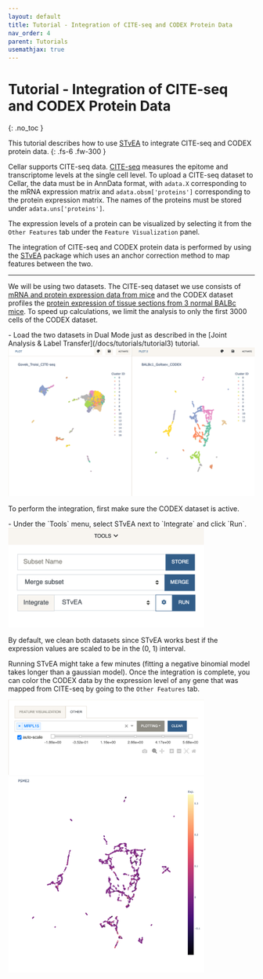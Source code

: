 ```yaml
---
layout: default
title: Tutorial - Integration of CITE-seq and CODEX Protein Data
nav_order: 4
parent: Tutorials
usemathjax: true
---
```


# Tutorial - Integration of CITE-seq and CODEX Protein Data
{: .no_toc }

This tutorial describes how to use [STvEA](https://www.science.org/doi/10.1126/sciadv.abc5464) to integrate CITE-seq and CODEX protein data.
{: .fs-6 .fw-300 }

Cellar supports CITE-seq data.
[CITE-seq](https://www.nature.com/articles/nmeth.4380) measures the epitome and
transcriptome levels at the single cell level. To upload a CITE-seq dataset to
Cellar, the data must be in AnnData format, with `adata.X` corresponding to
the mRNA expression matrix and `adata.obsm['proteins']` corresponding to
the protein expression matrix.
The names of the proteins must be stored under `adata.uns['proteins']`.

The expression levels of a protein can be visualized by selecting it from
the `Other Features` tab under the `Feature Visualization` panel.

The integration of CITE-seq and CODEX protein data is performed by using
the [STvEA](https://www.science.org/doi/10.1126/sciadv.abc5464)
package which uses an anchor correction method to map features between the two.

---

We will be using two datasets.
The CITE-seq dataset we use consists of [mRNA and protein expression
data from mice](https://www.biorxiv.org/content/10.1101/672501v1) and
the CODEX dataset profiles the [protein expression of tissue sections from
3 normal BALBc mice](https://www.cell.com/cell/fulltext/S0092-8674(18)30904-8).
To speed up calculations, we limit the analysis to only the first 3000 cells
of the CODEX dataset.


<div class="code-example step" markdown="1">
- Load the two datasets in Dual Mode just as described in the
  [Joint Analysis & Label Transfer](/docs/tutorials/tutorial3) tutorial.
</div>

<img src="../../images/tut4-dual-mode.png" class="center"/>

To perform the integration, first make sure the CODEX dataset is active.

<div class="code-example step" markdown="1">
- Under the `Tools` menu, select STvEA next to `Integrate` and click `Run`.

  <img src="../../images/stvea-tools.png" width="400" class="center"/>
</div>

By default, we clean both datasets since STvEA works best
if the expression values are scaled to be in the (0, 1) interval.

Running STvEA might take a few minutes (fitting a negative binomial model
takes longer than a gaussian model). Once the integration is complete,
you can color the CODEX data by the expression level of any gene that
was mapped from CITE-seq by going to the `Other Features` tab.

<img src="../../images/tut4-other.png" width="400" class="center"/>

<img src="../../images/tut4-stvea-gene.png" width="400" class="center"/>